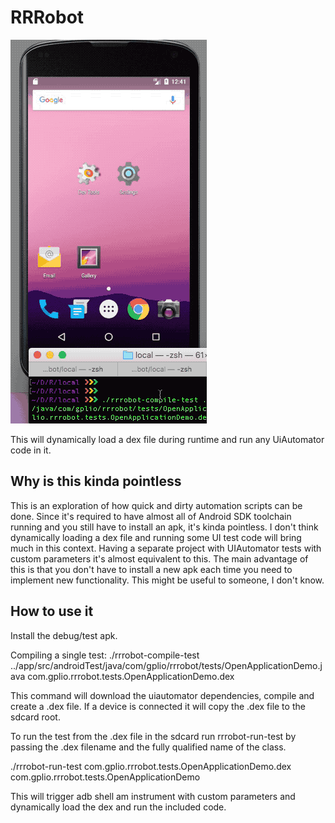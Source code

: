 # RRRobot


![Test running](https://github.com/goncalopalaio/RRRobot/blob/master/screenshots/dynamic_loading_dex_test_file.gif?raw=true)

This will dynamically load a dex file during runtime and run any UiAutomator code in it.

## Why is this kinda pointless

This is an exploration of how quick and dirty automation scripts can be done.
Since it's required to have almost all of Android SDK toolchain running and you still have to install an apk, it's kinda pointless.
I don't think dynamically loading a dex file and running some UI test code will bring much in this context.
Having a separate project with UIAutomator tests with custom parameters it's almost equivalent to this.
The main advantage of this is that you don't have to install a new apk each time you need to implement new functionality.
This might be useful to someone, I don't know.

## How to use it

Install the debug/test apk.

Compiling a single test:
./rrrobot-compile-test ../app/src/androidTest/java/com/gplio/rrrobot/tests/OpenApplicationDemo.java com.gplio.rrrobot.tests.OpenApplicationDemo.dex

This command will download the uiautomator dependencies, compile and create a .dex file.
If a device is connected it will copy the .dex file to the sdcard root.

To run the test from the .dex file in the sdcard run rrrobot-run-test by passing the .dex filename and the fully qualified name of the class.

./rrrobot-run-test com.gplio.rrrobot.tests.OpenApplicationDemo.dex com.gplio.rrrobot.tests.OpenApplicationDemo

This will trigger adb shell am instrument with custom parameters and dynamically load the dex and run the included code.

